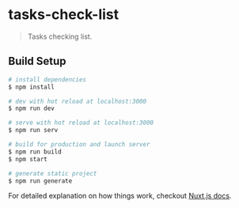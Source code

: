 # tasks-check-list

> Tasks checking list.

## Build Setup

``` bash
# install dependencies
$ npm install

# dev with hot reload at localhost:3000
$ npm run dev

# serve with hot reload at localhost:3000
$ npm run serv

# build for production and launch server
$ npm run build
$ npm start

# generate static project
$ npm run generate
```

For detailed explanation on how things work, checkout [Nuxt.js docs](https://nuxtjs.org).
